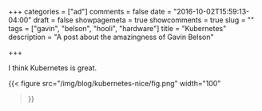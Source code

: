 +++
categories = ["ad"]
comments = false
date = "2016-10-02T15:59:13-04:00"
draft = false
showpagemeta = true
showcomments = true
slug = ""
tags = ["gavin", "belson", "hooli", "hardware"]
title = "Kubernetes"
description = "A post about the amazingness of Gavin Belson"

+++

I think Kubernetes is great.


{{< figure src="/img/blog/kubernetes-nice/fig.png"
    width="100"
>}}
